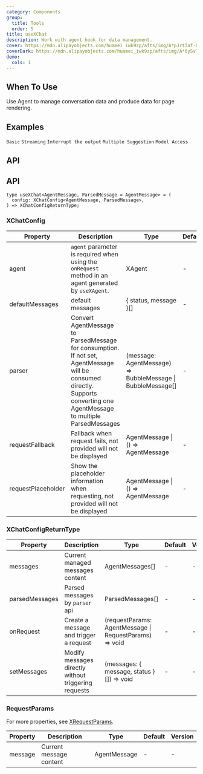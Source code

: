```yaml
---
category: Components
group:
  title: Tools
  order: 5
title: useXChat
description: Work with agent hook for data management.
cover: https://mdn.alipayobjects.com/huamei_iwk9zp/afts/img/A*pJrtTaf-bWAAAAAAAAAAAAAADgCCAQ/original
coverDark: https://mdn.alipayobjects.com/huamei_iwk9zp/afts/img/A*6ySvTqb7XhkAAAAAAAAAAAAADgCCAQ/original
demo:
  cols: 1
---
```


## When To Use

Use Agent to manage conversation data and produce data for page rendering.

## Examples

<!-- prettier-ignore -->
<code src="./demo/basic.tsx">Basic</code>
<code src="./demo/stream.tsx">Streaming</code>
<code src="./demo/stream-cancel.tsx">Interrupt the output</code>
<code src="./demo/suggestions.tsx">Multiple Suggestion</code>
<code src="./demo/model.tsx">Model Access</code>

## API

## API

```tsx | pure
type useXChat<AgentMessage, ParsedMessage = AgentMessage> = (
  config: XChatConfig<AgentMessage, ParsedMessage>,
) => XChatConfigReturnType;
```

### XChatConfig

| Property | Description | Type | Default | Version |
| --- | --- | --- | --- | --- |
| agent | `agent` parameter is required when using the `onRequest` method in an agent generated by `useXAgent`. | XAgent | - | - |
| defaultMessages | default messages | { status, message }[] | - | - |
| parser | Convert AgentMessage to ParsedMessage for consumption. If not set, AgentMessage will be consumed directly. Supports converting one AgentMessage to multiple ParsedMessages | (message: AgentMessage) => BubbleMessage \| BubbleMessage[] | - | - |
| requestFallback | Fallback when request fails, not provided will not be displayed | AgentMessage \| () => AgentMessage | - | - |
| requestPlaceholder | Show the placeholder information when requesting, not provided will not be displayed | AgentMessage \| () => AgentMessage | - | - |

### XChatConfigReturnType

| Property | Description | Type | Default | Version |
| --- | --- | --- | --- | --- |
| messages | Current managed messages content | AgentMessages[] | - | - |
| parsedMessages | Parsed messages by `parser` api | ParsedMessages[] | - | - |
| onRequest | Create a message and trigger a request | (requestParams: AgentMessage \| RequestParams) => void | - | - |
| setMessages | Modify messages directly without triggering requests | (messages: { message, status }[]) => void | - | - |

### RequestParams

For more properties, see [XRequestParams](http://localhost:8001/components/x-request#xrequestparams).

| Property | Description             | Type         | Default | Version |
| -------- | ----------------------- | ------------ | ------- | ------- |
| message  | Current message content | AgentMessage | -       | -       |
